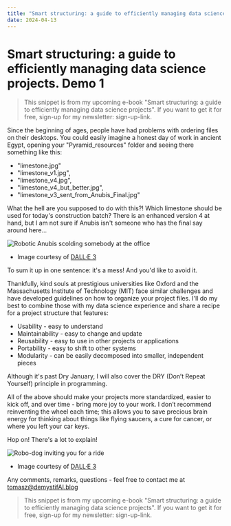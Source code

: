 ```yaml
---
title: "Smart structuring: a guide to efficiently managing data science projects. Demo 1"
date: 2024-04-13
---
```


# Smart structuring: a guide to efficiently managing data science projects. Demo 1

> This snippet is from my upcoming e-book "Smart structuring: a guide to efficiently managing data science projects".
> If you want to get it for free, sign-up for my newsletter: sign-up-link.

Since the beginning of ages, people have had problems with ordering files on their desktops. You could easily imagine a honest day of work in ancient Egypt, opening your "Pyramid_resources" folder and seeing there something like this:
- "limestone.jpg"
- "limestone_v1.jpg", 
- "limestone_v4.jpg", 
- "limestone_v4_but_better.jpg", 
- "limestone_v3_sent_from_Anubis_Final.jpg" 

What the hell are you supposed to do with this?! Which limestone should be used for today's construction batch? There is an enhanced version 4 at hand, but I am not sure if Anubis isn't someone who has the final say around here...

![Robotic Anubis scolding somebody at the office](../../../assets/images/P002/P002_RoboAnubis.webp)
* Image courtesy of [DALL·E 3](https://openai.com/dall-e-3)

To sum it up in one sentence: it's a mess! And you'd like to avoid it.

Thankfully, kind souls at prestigious universities like Oxford and the Massachusetts Institute of Technology (MIT) face similar challenges and have developed guidelines on how to organize your project files. I'll do my best to combine those with my data science experience and share a recipe for a project structure that features:

- Usability - easy to understand
- Maintainability - easy to change and update
- Reusability - easy to use in other projects or applications
- Portability - easy to shift to other systems
- Modularity - can be easily decomposed into smaller, independent pieces

Although it's past Dry January, I will also cover the DRY (Don’t Repeat Yourself) principle in programming.

All of the above should make your projects more standardized, easier to kick off, and over time - bring more joy to your work. I don’t recommend reinventing the wheel each time; this allows you to save precious brain energy for thinking about things like flying saucers, a cure for cancer, or where you left your car keys.

Hop on! There's a lot to explain!

![Robo-dog inviting you for a ride](../../../assets/images/P002/P002_HopOn.webp)
* Image courtesy of [DALL·E 3](https://openai.com/dall-e-3)

Any comments, remarks, questions - feel free to contact me at [tomasz@demystifAI.blog](mailto:tomasz@demystifai.blog) 


> This snippet is from my upcoming e-book "Smart structuring: a guide to efficiently managing data science projects".
> If you want to get it for free, sign-up for my newsletter: sign-up-link.